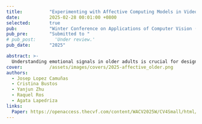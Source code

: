 ```yaml
---
title:          "Experimenting with Affective Computing Models in Video Interviews with Spanish-speaking Older Adults"
date:           2025-02-28 00:01:00 +0800
selected:       true
pub:            "Winter Conference on Applications of Computer Vision (WACV) Workshops"
pub_pre:        "Submitted to "
# pub_post:       'Under review.'
pub_date:       "2025"

abstract: >-
  Understanding emotional signals in older adults is crucial for designing virtual assistants that support their well-being. However existing affective computing models often face significant limitations: (1) limited availability of datasets representing older adults especially in non-English-speaking populations and (2) poor generalization of models trained on younger or homogeneous demographics. To address these gaps this study...
cover:          /assets/images/covers/2025-affective_older.png
authors:
  - Josep Lopez Camuñas
  - Cristina Bustos
  - Yanjun Zhu
  - Raquel Ros
  - Agata Lapedriza
links:
  Paper: https://openaccess.thecvf.com/content/WACV2025W/CV4Small/html/Camunas_Experimenting_with_Affective_Computing_Models_in_Video_Interviews_with_Spanish-speaking_WACVW_2025_paper.html
---
```

